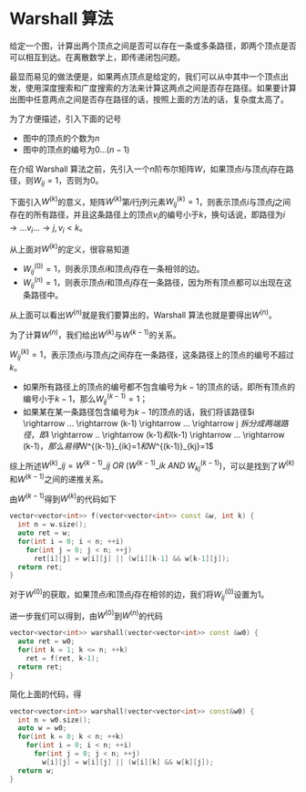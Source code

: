 # Warshall 算法

给定一个图，计算出两个顶点之间是否可以存在一条或多条路径，即两个顶点是否可以相互到达。在离散数学上，即传递闭包问题。

最显而易见的做法便是，如果两点顶点是给定的，我们可以从中其中一个顶点出发，使用深度搜索和广度搜索的方法来计算这两点之间是否存在路径。如果要计算出图中任意两点之间是否存在路径的话，按照上面的方法的话，复杂度太高了。

为了方便描述，引入下面的记号

- 图中的顶点的个数为$n$
- 图中的顶点的编号为$0...(n-1)$

在介绍 Warshall 算法之前，先引入一个$n$阶布尔矩阵$W$，如果顶点$i$与顶点$j$存在路径，则$W_{ij} = 1$，否则为0。

下面引入$W^{(k)}$的意义，矩阵$W^{(k)}$第$i$行$j$列元素$W^{(k)}_{ij}=1$，则表示顶点$i$与顶点$j$之间存在的所有路径，并且这条路径上的顶点$v_i$的编号小于$k$，换句话说，即路径为$i \rightarrow ... v_i ... \rightarrow j, v_i < k$。

从上面对$W^{(k)}$的定义，很容易知道

- $W^{(0)}_{ij}=1$，则表示顶点$i$和顶点$j$存在一条相邻的边。
- $W^{(n)}_{ij}=1$，则表示顶点$i$和顶点$j$存在一条路径，因为所有顶点都可以出现在这条路径中。

从上面可以看出$W^{(n)}$就是我们要算出的，Warshall 算法也就是要得出$W^{(n)}$。

为了计算$W^{(n)}$，我们给出$W^{(k)}$与$W^{(k-1)}$的关系。

$W^{(k)}_{ij}=1$，表示顶点$i$与顶点$j$之间存在一条路径，这条路径上的顶点的编号不超过$k$。

- 如果所有路径上的顶点的编号都不包含编号为$k-1$的顶点的话，即所有顶点的编号小于$k-1$，那么$W^{(k-1)}_{ij}=1$；
- 如果某在某一条路径包含编号为$k-1$的顶点的话，我们将该路径$i \rightarrow ... \rightarrow (k-1) \rightarrow ... \rightarrow j $拆分成两端路径，即$i \rightarrow .. \rightarrow (k-1)$和$(k-1) \rightarrow ... \rightarrow (k-1)$，那么易得$W^{(k-1)}\_{ik}=1$和$W^{(k-1)}_{kj}=1$

综上所述$W^{(k)}\_{ij} = W^{(k-1)}\_{ij}\ OR\ (W^{(k-1)}\_{ik}\ AND\ W^{(k-1)}_{kj})$，可以是找到了$W^{(k)}$和$W^{(k-1)}$之间的递推关系。

由$W^{(k-1)}$得到$W^{(k)}$的代码如下

```cpp
vector<vector<int>> f(vector<vector<int>> const &w, int k) {
  int n = w.size();
  auto ret = w;
  for(int i = 0; i < n; ++i)
    for(int j = 0; j < n; ++j)
      ret[i][j] = w[i][j] || (w[i][k-1] && w[k-1][j]);
  return ret; 
}
```

对于$W^{(0)}$的获取，如果顶点$i$和顶点$j$存在相邻的边，我们将$W^{(0)}_{ij}$设置为1。

进一步我们可以得到，由$W^{(0)}$到$W^{(n)}$的代码

```cpp
vector<vector<int>> warshall(vector<vector<int>> const &w0) {
  auto ret = w0;
  for(int k = 1; k <= n; ++k)
    ret = f(ret, k-1);
  return ret;
}
```

简化上面的代码，得

```cpp
vector<vector<int>> warshall(vector<vector<int>> const&w0) {
  int n = w0.size();
  auto w = w0;
  for(int k = 0; k < n; ++k)
    for(int i = 0; i < n; ++i)
      for(int j = 0; j < n; ++j)
        w[i][j] = w[i][j] || (w[i][k] && w[k][j]);
  return w;
}
```
